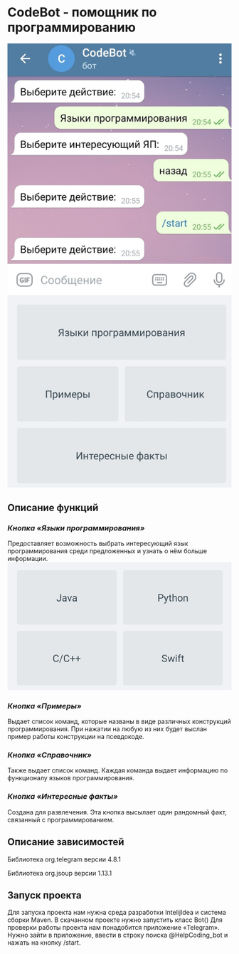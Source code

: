 # CodeBot - помощник по программированию
![picture1](bot1.jpg)
## Описание функций 
### *Кнопка «Языки программирования»*
 Предоставляет возможность выбрать интересующий язык
программирования среди предложенных и узнать о нём больше
информации.
![picture2](bot2.jpg)
### *Кнопка «Примеры»*
 Выдает список команд, которые названы в виде различных
конструкций программирования. При нажатии на 
любую из них будет выслан пример работы конструкции
на псевдокоде.
### *Кнопка «Справочник»*
  Также выдает список команд. Каждая команда выдает
информацию по функционалу языков программирования.
### *Кнопка «Интересные факты»*
Создана для развлечения. Эта кнопка высылает один
рандомный факт, связанный с программированием.
## Описание зависимостей
Библиотека org.telegram версии 4.8.1

Библиотека org.jsoup версии 1.13.1
## Запуск проекта
Для запуска проекта нам нужна среда разработки IntelijIdea
и система сборки Maven. В скачанном проекте нужно запустить класс Bot()
Для проверки работы проекта нам понадобится приложение «Telegram».
Нужно зайти в приложение, ввести в строку поиска @HelpCoding_bot
и нажать на кнопку /start.

